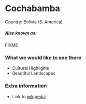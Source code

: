# Cochabamba

Country: Bolivia (S. America)

##### Also known as:

FIXME

### What we would like to see there

- Cultural Highlights
- Beautiful Landscapes

### Extra information

- Link to [wikipedia](https://en.wikipedia.org/wiki/Cochabamba).
  
